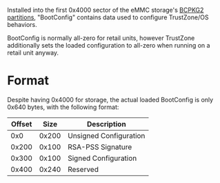 Installed into the first 0x4000 sector of the eMMC storage's [BCPKG2
partitions](Flash%20Filesystem#User%20Partitions.md##User_Partitions "wikilink"),
"BootConfig" contains data used to configure TrustZone/OS behaviors.

BootConfig is normally all-zero for retail units, however TrustZone
additionally sets the loaded configuration to all-zero when running on a
retail unit anyway.

# Format

Despite having 0x4000 for storage, the actual loaded BootConfig is only
0x640 bytes, with the following format:

| Offset | Size  | Description            |
| ------ | ----- | ---------------------- |
| 0x0    | 0x200 | Unsigned Configuration |
| 0x200  | 0x100 | RSA-PSS Signature      |
| 0x300  | 0x100 | Signed Configuration   |
| 0x400  | 0x240 | Reserved               |
